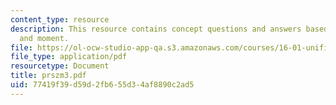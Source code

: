 ```yaml
---
content_type: resource
description: This resource contains concept questions and answers based on forces
  and moment.
file: https://ol-ocw-studio-app-qa.s3.amazonaws.com/courses/16-01-unified-engineering-i-ii-iii-iv-fall-2005-spring-2006/77419f39d59d2fb655d34af8890c2ad5_prszm3.pdf
file_type: application/pdf
resourcetype: Document
title: prszm3.pdf
uid: 77419f39-d59d-2fb6-55d3-4af8890c2ad5
---
```


